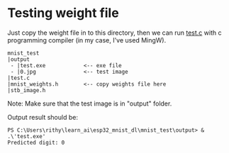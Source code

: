 # Testing weight file

Just copy the weight file in to this directory, then we can run [test.c](test.c) with c programming compiler (in my case, I've used MingW).

```
mnist_test
|output
 - |test.exe            <-- exe file
 - |0.jpg               <-- test image
|test.c
|mnist_weights.h        <-- copy weights file here
|stb_image.h
```

Note: Make sure that the test image is in "output" folder.

Output result should be:

```
PS C:\Users\rithy\learn_ai\esp32_mnist_dl\mnist_test\output> & .\'test.exe'
Predicted digit: 0
```